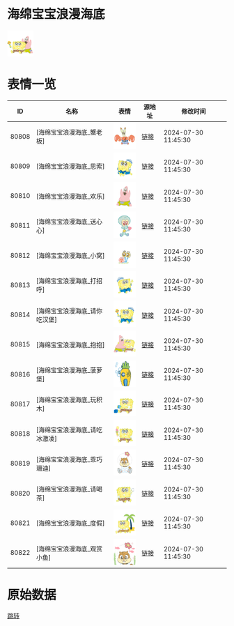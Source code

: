 # 海绵宝宝浪漫海底

<img src="./cover.png" height="60" alt="cover" />

# 表情一览

|ID|名称|表情|源地址|修改时间|
|----|----|----|----|----|
|80808|[海绵宝宝浪漫海底_蟹老板]|<img src="./pic/080808_%5B海绵宝宝浪漫海底_蟹老板%5D.png" height="60" alt="蟹老板"/>|[链接](https://i0.hdslb.com/bfs/garb/4d7dd59dae4778326d43f50d4353e1377481ffd3.png)|2024-07-30 11:45:30|
|80809|[海绵宝宝浪漫海底_思索]|<img src="./pic/080809_%5B海绵宝宝浪漫海底_思索%5D.png" height="60" alt="思索"/>|[链接](https://i0.hdslb.com/bfs/garb/7e9d4468ca235ad287bd98562c451081db90c9d3.png)|2024-07-30 11:45:30|
|80810|[海绵宝宝浪漫海底_欢乐]|<img src="./pic/080810_%5B海绵宝宝浪漫海底_欢乐%5D.png" height="60" alt="欢乐"/>|[链接](https://i0.hdslb.com/bfs/garb/9935079d917dceff9a85882f6d985676e561fb88.png)|2024-07-30 11:45:30|
|80811|[海绵宝宝浪漫海底_送心心]|<img src="./pic/080811_%5B海绵宝宝浪漫海底_送心心%5D.png" height="60" alt="送心心"/>|[链接](https://i0.hdslb.com/bfs/garb/84377e53a33681cea560385c430613a08634272f.png)|2024-07-30 11:45:30|
|80812|[海绵宝宝浪漫海底_小窝]|<img src="./pic/080812_%5B海绵宝宝浪漫海底_小窝%5D.png" height="60" alt="小窝"/>|[链接](https://i0.hdslb.com/bfs/garb/2ff70efad14b1cd2b5133a5f70b4c654a66c26d1.png)|2024-07-30 11:45:30|
|80813|[海绵宝宝浪漫海底_打招呼]|<img src="./pic/080813_%5B海绵宝宝浪漫海底_打招呼%5D.png" height="60" alt="打招呼"/>|[链接](https://i0.hdslb.com/bfs/garb/0f0d25f975063799a00e5ab572c7573e191b9f80.png)|2024-07-30 11:45:30|
|80814|[海绵宝宝浪漫海底_请你吃汉堡]|<img src="./pic/080814_%5B海绵宝宝浪漫海底_请你吃汉堡%5D.png" height="60" alt="请你吃汉堡"/>|[链接](https://i0.hdslb.com/bfs/garb/6488ebca1eaf86d25bfd88b014f61abc568bbe61.png)|2024-07-30 11:45:30|
|80815|[海绵宝宝浪漫海底_抱抱]|<img src="./pic/080815_%5B海绵宝宝浪漫海底_抱抱%5D.png" height="60" alt="抱抱"/>|[链接](https://i0.hdslb.com/bfs/garb/5754bbc527f9b1239b194d0f414eb7a726c63d9f.png)|2024-07-30 11:45:30|
|80816|[海绵宝宝浪漫海底_菠萝堡]|<img src="./pic/080816_%5B海绵宝宝浪漫海底_菠萝堡%5D.png" height="60" alt="菠萝堡"/>|[链接](https://i0.hdslb.com/bfs/garb/42e0e41fce309fff2b0e754b0542c193d990caae.png)|2024-07-30 11:45:30|
|80817|[海绵宝宝浪漫海底_玩积木]|<img src="./pic/080817_%5B海绵宝宝浪漫海底_玩积木%5D.png" height="60" alt="玩积木"/>|[链接](https://i0.hdslb.com/bfs/garb/4ad7db55d8b97a2608424c82567a442e2ce9fcbe.png)|2024-07-30 11:45:30|
|80818|[海绵宝宝浪漫海底_请吃冰激凌]|<img src="./pic/080818_%5B海绵宝宝浪漫海底_请吃冰激凌%5D.png" height="60" alt="请吃冰激凌"/>|[链接](https://i0.hdslb.com/bfs/garb/c8301a7585df7a06988fed21f1fc0f886e894934.png)|2024-07-30 11:45:30|
|80819|[海绵宝宝浪漫海底_乖巧珊迪]|<img src="./pic/080819_%5B海绵宝宝浪漫海底_乖巧珊迪%5D.png" height="60" alt="乖巧珊迪"/>|[链接](https://i0.hdslb.com/bfs/garb/ec22ef17031ad9dc081f216534da99e064f37c59.png)|2024-07-30 11:45:30|
|80820|[海绵宝宝浪漫海底_请喝茶]|<img src="./pic/080820_%5B海绵宝宝浪漫海底_请喝茶%5D.png" height="60" alt="请喝茶"/>|[链接](https://i0.hdslb.com/bfs/garb/92d1a3df82a83e9436e23c870f3ddcc1b80e7b31.png)|2024-07-30 11:45:30|
|80821|[海绵宝宝浪漫海底_度假]|<img src="./pic/080821_%5B海绵宝宝浪漫海底_度假%5D.png" height="60" alt="度假"/>|[链接](https://i0.hdslb.com/bfs/garb/eef27361fd533a30b48d0864acf10a9528f2d0c4.png)|2024-07-30 11:45:30|
|80822|[海绵宝宝浪漫海底_观赏小鱼]|<img src="./pic/080822_%5B海绵宝宝浪漫海底_观赏小鱼%5D.png" height="60" alt="观赏小鱼"/>|[链接](https://i0.hdslb.com/bfs/garb/fcee3e9d983fd328cd798fa461c3455e1fbb136c.png)|2024-07-30 11:45:30|

# 原始数据

[跳转](./raw.json)

